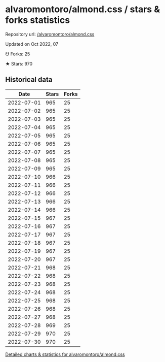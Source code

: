 # alvaromontoro/almond.css / stars & forks statistics

Repository url: [/alvaromontoro/almond.css](https://github.com/alvaromontoro/almond.css)

Updated on Oct 2022, 07

☋ Forks: 25

★ Stars: 970

## Historical data
| Date | Stars | Forks |
|------|-------|-------|
| 2022-07-01 | 965 | 25 | 
| 2022-07-02 | 965 | 25 | 
| 2022-07-03 | 965 | 25 | 
| 2022-07-04 | 965 | 25 | 
| 2022-07-05 | 965 | 25 | 
| 2022-07-06 | 965 | 25 | 
| 2022-07-07 | 965 | 25 | 
| 2022-07-08 | 965 | 25 | 
| 2022-07-09 | 965 | 25 | 
| 2022-07-10 | 966 | 25 | 
| 2022-07-11 | 966 | 25 | 
| 2022-07-12 | 966 | 25 | 
| 2022-07-13 | 966 | 25 | 
| 2022-07-14 | 966 | 25 | 
| 2022-07-15 | 967 | 25 | 
| 2022-07-16 | 967 | 25 | 
| 2022-07-17 | 967 | 25 | 
| 2022-07-18 | 967 | 25 | 
| 2022-07-19 | 967 | 25 | 
| 2022-07-20 | 967 | 25 | 
| 2022-07-21 | 968 | 25 | 
| 2022-07-22 | 968 | 25 | 
| 2022-07-23 | 968 | 25 | 
| 2022-07-24 | 968 | 25 | 
| 2022-07-25 | 968 | 25 | 
| 2022-07-26 | 968 | 25 | 
| 2022-07-27 | 968 | 25 | 
| 2022-07-28 | 969 | 25 | 
| 2022-07-29 | 970 | 25 | 
| 2022-07-30 | 970 | 25 | 


[Detailed charts & statistics for alvaromontoro/almond.css](https://reviewgithub.com/rep/alvaromontoro/almond.css)
